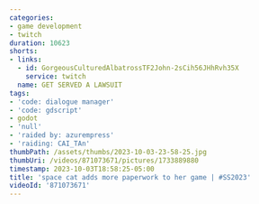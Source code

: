 ```yaml
---
categories:
- game development
- twitch
duration: 10623
shorts:
- links:
  - id: GorgeousCulturedAlbatrossTF2John-2sCih56JHhRvh35X
    service: twitch
  name: GET SERVED A LAWSUIT
tags:
- 'code: dialogue manager'
- 'code: gdscript'
- godot
- 'null'
- 'raided by: azurempress'
- 'raiding: CAI_TAn'
thumbPath: /assets/thumbs/2023-10-03-23-58-25.jpg
thumbUri: /videos/871073671/pictures/1733889880
timestamp: 2023-10-03T18:58:25-05:00
title: 'space cat adds more paperwork to her game | #SS2023'
videoId: '871073671'
---
```

